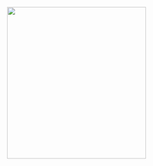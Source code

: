 <p align="center">
<img src="https://mhabibr02.github.io/Page-Web-Development/assets/img/portfolio/webdev-26.png" width="80%" height="30%">
</p>
